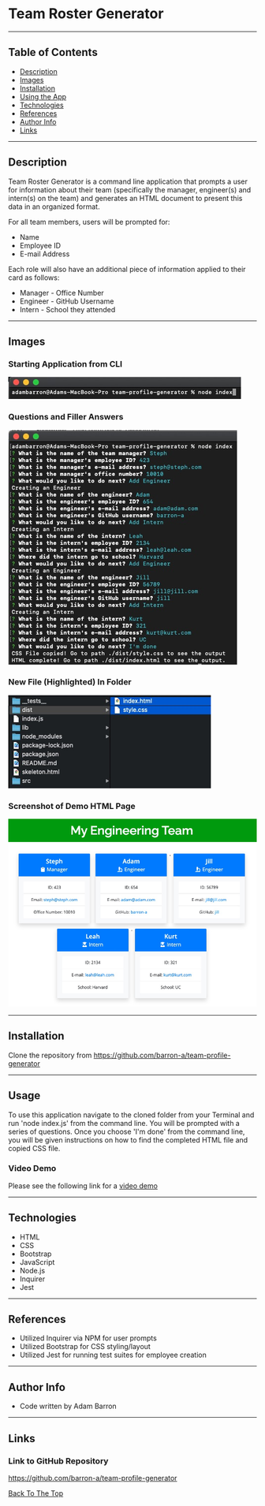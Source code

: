 
# Team Roster Generator

---

## Table of Contents

- [Description](#description)
- [Images](#images)
- [Installation](#installation)
- [Using the App](#usage)
- [Technologies](#technologies)
- [References](#references)
- [Author Info](#author-info)
- [Links](#links)

---

## Description
Team Roster Generator is a command line application that prompts a user for information about their team (specifically the manager, engineer(s) and intern(s)  on the team) and generates an HTML document to present this data in an organized format.</br>

For all team members, users will be prompted for:</br>

* Name
* Employee ID
* E-mail Address

Each role will also have an additional piece of information applied to their card as follows:</br>

* Manager - Office Number
* Engineer - GitHub Username
* Intern - School they attended

---

## Images

### Starting Application from CLI
![Command to Start Application](/assets/images/command_to_start.jpg)

### Questions and Filler Answers
![All Questions Completed](/assets/images/sample_prompts_and_answers.jpg)

### New File (Highlighted) In Folder
![New File In Folder](/assets/images/sample_output_folders_file_structure.jpg)

### Screenshot of Demo HTML Page
![Sample HTML Output](/assets/images/sample_site_screenshot.jpg)

---

## Installation
Clone the repository from https://github.com/barron-a/team-profile-generator

---

## Usage
To use this application navigate to the cloned folder from your Terminal and run 'node index.js' from the command line. You will be prompted with a series of questions. Once you choose 'I'm done' from the command line, you will be given instructions on how to find the completed HTML file and copied CSS file.

### Video Demo
Please see the following link for a [video demo](https://drive.google.com/file/d/1M-zSkZ4B_CIfD2kNrdAsO7lKI4UmFIaR/view)

---

## Technologies

- HTML
- CSS
- Bootstrap
- JavaScript
- Node.js
- Inquirer
- Jest

---

## References

- Utilized Inquirer via NPM for user prompts
- Utilized Bootstrap for CSS styling/layout
- Utilized Jest for running test suites for employee creation

---

## Author Info
- Code written by Adam Barron

---

## Links

### Link to GitHub Repository
https://github.com/barron-a/team-profile-generator


[Back To The Top](#Team-Roster-Generator)

